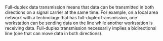 Full-duplex data transmission means that data can be transmitted in both directions on a signal carrier at the same time. 
For example, on a local area network with a technology that has full-duplex transmission, one workstation can be sending data 
on the line while another workstation is receiving data. Full-duplex transmission necessarily implies a bidirectional 
line (one that can move data in both directions).

